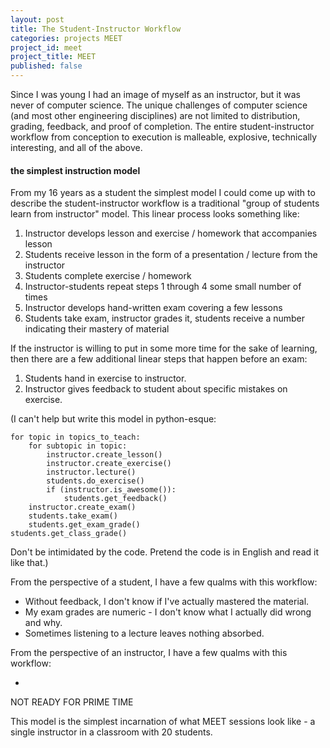 ```yaml
---
layout: post
title: The Student-Instructor Workflow
categories: projects MEET
project_id: meet
project_title: MEET
published: false
---
```


Since I was young I had an image of myself as an instructor, but it was never of computer science. The unique challenges of computer science (and most other engineering disciplines) are not limited to distribution, grading, feedback, and proof of completion. The entire student-instructor workflow from conception to execution is malleable, explosive, technically interesting, and all of the above. 

<!-- more --> 

#### the simplest instruction model

From my 16 years as a student the simplest model I could come up with to describe the student-instructor workflow is a traditional "group of students learn from instructor" model. This linear process looks something like:

1. Instructor develops lesson and exercise / homework that accompanies lesson
2. Students receive lesson in the form of a presentation / lecture from the instructor
4. Students complete exercise / homework
5. Instructor-students repeat steps 1 through 4 some small number of times
6. Instructor develops hand-written exam covering a few lessons
7. Students take exam, instructor grades it, students receive a number indicating their mastery of material


If the instructor is willing to put in some more time for the sake of learning, then there are a few additional linear steps that happen before an exam: 

1. Students hand in exercise to instructor. 
2. Instructor gives feedback to student about specific mistakes on exercise. 

(I can't help but write this model in python-esque: 

	for topic in topics_to_teach: 
		for subtopic in topic: 
		    instructor.create_lesson()
		    instructor.create_exercise()
		    instructor.lecture()
		    students.do_exercise()
		    if (instructor.is_awesome()):
		    	students.get_feedback()
		instructor.create_exam()
		students.take_exam()
		students.get_exam_grade()
	students.get_class_grade()

Don't be intimidated by the code. Pretend the code is in English and read it like that.)

From the perspective of a student, I have a few qualms with this workflow: 

* Without feedback, I don't know if I've actually mastered the material. 
* My exam grades are numeric - I don't know what I actually did wrong and why. 
* Sometimes listening to a lecture leaves nothing absorbed. 

From the perspective of an instructor, I have a few qualms with this workflow: 

* 


NOT READY FOR PRIME TIME 

This model is the simplest incarnation of what MEET sessions look like - a single instructor in a classroom with 20 students. 